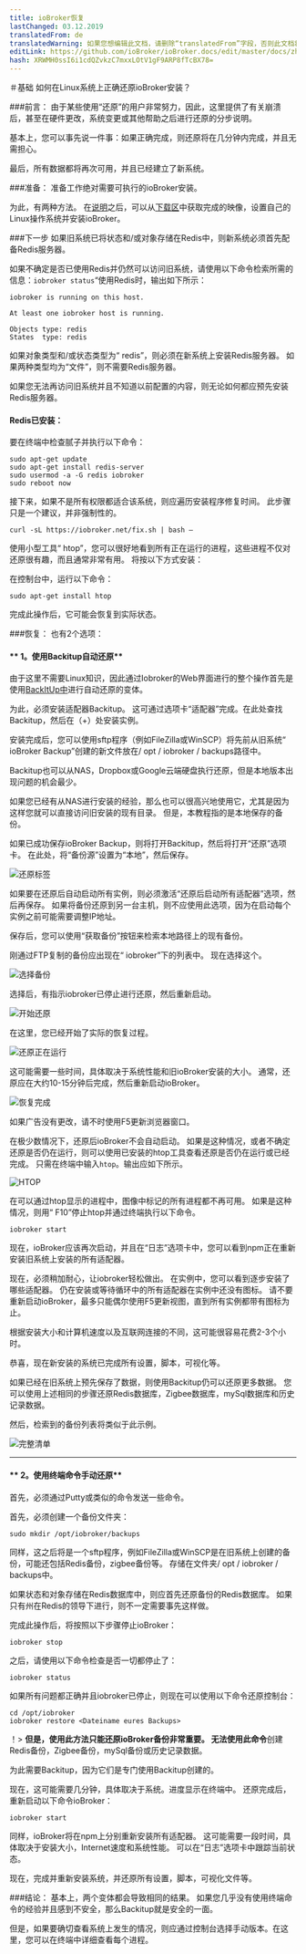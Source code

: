 ```yaml
---
title: ioBroker恢复
lastChanged: 03.12.2019
translatedFrom: de
translatedWarning: 如果您想编辑此文档，请删除“translatedFrom”字段，否则此文档将再次自动翻译
editLink: https://github.com/ioBroker/ioBroker.docs/edit/master/docs/zh-cn/tutorial/restore.md
hash: XRWMH0ssI6i1cdQZvkzC7mxxLOtV1gF9ARP8fTcBX78=
---
```

＃基础
如何在Linux系统上正确还原ioBroker安装？

###前言：
由于某些使用“还原”的用户非常努力，因此，这里提供了有关崩溃后，甚至在硬件更改，系统变更或其他帮助之后进行还原的分步说明。

基本上，您可以事先说一件事：如果正确完成，则还原将在几分钟内完成，并且无需担心。

最后，所有数据都将再次可用，并且已经建立了新系统。

###准备：
准备工作绝对需要可执行的ioBroker安装。

为此，有两种方法。
在[说明](https://www.iobroker.net/#de/documentation/install/linux.md)之后，可以从[下载区](https://www.iobroker.net/#de/download)中获取完成的映像，设置自己的Linux操作系统并安装ioBroker。

###下一步
如果旧系统已将状态和/或对象存储在Redis中，则新系统必须首先配备Redis服务器。

如果不确定是否已使用Redis并仍然可以访问旧系统，请使用以下命令检索所需的信息：`iobroker status`“使用Redis时，输出如下所示：

```
iobroker is running on this host.

At least one iobroker host is running.

Objects type: redis
States  type: redis
```

如果对象类型和/或状态类型为“ redis”，则必须在新系统上安装Redis服务器。
如果两种类型均为“文件”，则不需要Redis服务器。

如果您无法再访问旧系统并且不知道以前配置的内容，则无论如何都应预先安装Redis服务器。

#### Redis已安装：
要在终端中检查腻子并执行以下命令：

```
sudo apt-get update
sudo apt-get install redis-server
sudo usermod -a -G redis iobroker
sudo reboot now
```

接下来，如果不是所有权限都适合该系统，则应遍历安装程序修复时间。
此步骤只是一个建议，并非强制性的。

```
curl -sL https://iobroker.net/fix.sh | bash –
```

使用小型工具“ htop”，您可以很好地看到所有正在运行的进程，这些进程不仅对还原很有趣，而且通常非常有用。
将按以下方式安装：

在控制台中，运行以下命令：

```
sudo apt-get install htop
```

完成此操作后，它可能会恢复到实际状态。

###恢复：
也有2个选项：

#### ** 1。使用Backitup自动还原**
由于这里不需要Linux知识，因此通过Iobroker的Web界面进行的整个操作首先是使用[BackItUp中](https://github.com/simatec/ioBroker.backitup/blob/master/README.md)进行自动还原的变体。

为此，必须安装适配器Backitup。
这可通过选项卡“适配器”完成。在此处查找Backitup，然后在（+）处安装实例。

安装完成后，您可以使用sftp程序（例如FileZilla或WinSCP）将先前从旧系统“ ioBroker Backup”创建的新文件放在/ opt / iobroker / backups路径中。

Backitup也可以从NAS，Dropbox或Google云端硬盘执行还原，但是本地版本出现问题的机会最少。

如果您已经有从NAS进行安装的经验，那么也可以很高兴地使用它，尤其是因为这样您就可以直接访问旧安装的现有目录。
但是，本教程指的是本地保存的备份。

如果已成功保存ioBroker Backup，则将打开Backitup，然后将打开“还原”选项卡。
在此处，将“备份源”设置为“本地”，然后保存。

![还原标签](../../de/tutorial/media/restore/1575301096581-restoretab.jpg)

如果要在还原后自动启动所有实例，则必须激活“还原后启动所有适配器”选项，然后再保存。
如果将备份还原到另一台主机，则不应使用此选项，因为在启动每个实例之前可能需要调整IP地址。

保存后，您可以使用“获取备份”按钮来检索本地路径上的现有备份。

刚通过FTP复制的备份应出现在“ iobroker”下的列表中。
现在选择这个。

![选择备份](../../de/tutorial/media/restore/1575301146928-restoreliste.jpg)

选择后，有指示iobroker已停止进行还原，然后重新启动。

![开始还原](../../de/tutorial/media/restore/1575301175231-restorestart.jpg)

在这里，您已经开始了实际的恢复过程。

![还原正在运行](../../de/tutorial/media/restore/1575301208033-restore.jpg)

这可能需要一些时间，具体取决于系统性能和旧ioBroker安装的大小。
通常，还原应在大约10-15分钟后完成，然后重新启动ioBroker。

![恢复完成](../../de/tutorial/media/restore/1575301228008-restorefinish.jpg)

如果广告没有更改，请不时使用F5更新浏览器窗口。

在极少数情况下，还原后ioBroker不会自动启动。
如果是这种情况，或者不确定还原是否仍在运行，则可以使用已安装的htop工具查看还原是否仍在运行或已经完成。
只需在终端中输入```htop```。输出应如下所示。

![HTOP](../../de/tutorial/media/restore/1575363981959-htop.jpg)

在可以通过htop显示的进程中，图像中标记的所有进程都不再可用。
如果是这种情况，则用“ F10”停止htop并通过终端执行以下命令。

```
iobroker start
```

现在，ioBroker应该再次启动，并且在“日志”选项卡中，您可以看到npm正在重新安装旧系统上安装的所有适配器。

现在，必须稍加耐心，让iobroker轻松做出。
在实例中，您可以看到逐步安装了哪些适配器。
仍在安装或等待循环中的所有适配器在实例中还没有图标。
请不要重新启动ioBroker，最多只能偶尔使用F5更新视图，直到所有实例都带有图标为止。

根据安装大小和计算机速度以及互联网连接的不同，这可能很容易花费2-3个小时。

恭喜，现在新安装的系统已完成所有设置，脚本，可视化等。

如果已经在旧系统上预先保存了数据，则使用Backitup仍可以还原更多数据。
您可以使用上述相同的步骤还原Redis数据库，Zigbee数据库，mySql数据库和历史记录数据。

然后，检索到的备份列表将类似于此示例。

![完整清单](../../de/tutorial/media/restore/1575362131512-fullliste.jpg)

*****************************************************************************************************************************************

#### ** 2。使用终端命令手动还原**
首先，必须通过Putty或类似的命令发送一些命令。

首先，必须创建一个备份文件夹：

```
sudo mkdir /opt/iobroker/backups
```

同样，这之后将是一个sftp程序，例如FileZilla或WinSCP是在旧系统上创建的备份，可能还包括Redis备份，zigbee备份等。
存储在文件夹/ opt / iobroker / backups中。

如果状态和对象存储在Redis数据库中，则应首先还原备份的Redis数据库。
如果只有州在Redis的领导下进行，则不一定需要事先这样做。

完成此操作后，将按照以下步骤停止ioBroker：

```
iobroker stop
```

之后，请使用以下命令检查是否一切都停止了：

```
iobroker status
```

如果所有问题都正确并且iobroker已停止，则现在可以使用以下命令还原控制台：

```
cd /opt/iobroker
iobroker restore <Dateiname eures Backups>
```

！> **但是，使用此方法只能还原ioBroker备份非常重要。
无法使用此命令**创建Redis备份，Zigbee备份，mySql备份或历史记录数据。

为此需要Backitup，因为它们是专门使用Backitup创建的。

现在，这可能需要几分钟，具体取决于系统。进度显示在终端中。
还原完成后，重新启动以下命令ioBroker：

```
iobroker start
```

同样，ioBroker将在npm上分别重新安装所有适配器。
这可能需要一段时间，具体取决于安装大小，Internet速度和系统性能。
可以在“日志”选项卡中跟踪当前状态。

现在，完成并重新安装系统，并还原所有设置，脚本，可视化文件等。

###结论：
基本上，两个变体都会导致相同的结果。
如果您几乎没有使用终端命令的经验并且感到不安全，那么Backitup就是安全的一面。

但是，如果要确切查看系统上发生的情况，则应通过控制台选择手动版本。在这里，您可以在终端中详细查看每个进程。